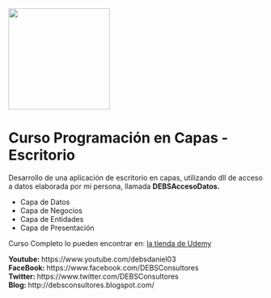 <html lang="es">
	<head>
		<meta http-equiv="Content-Language" content="es">
    	<meta name="viewport" content="width=1020">
    	<meta name="description" content="Reloj Digital con JQuery y subido a GitHub">
    	<link crossorigin="anonymous" href="https://assets-cdn.github.com/assets/github/index-c7126cd67871e693a9f863b7a0e99879ca39079b15a8784f8b543c03bf14ad72.css" media="all" rel="stylesheet" />
    	<link crossorigin="anonymous" href="https://assets-cdn.github.com/assets/github2/index-87247f16e6450ef54cb0eda3f8f1484e33a3f18c7a7d3df1f76f67cba36a8d6d.css" media="all" rel="stylesheet" />
	</head>
	<body>
		<img src="https://m2.behance.net/rendition/pm/22813547/hd/133c1a6bf504b04ea0631324ebb08d8c.png" widh="300px" height="200px"><br>
		<h1>Curso Programación en Capas - Escritorio</span></h1>
		<p>
			Desarrollo de una aplicación de escritorio en capas, utilizando dll de acceso a datos elaborada por mi persona, llamada <b>DEBSAccesoDatos.</b><br>
			<ul>
				<li>Capa de Datos</li>
				<li>Capa de Negocios</li>
				<li>Capa de Entidades</li>
				<li>Capa de Presentación</li>
			</ul>
		</p>
		<p>
		Curso Completo lo pueden encontrar en:  <a href='http://bit.ly/tier-github' target='_blank'> la tienda de Udemy</a>
		</p>
		<b>Youtube:  </b> https://www.youtube.com/debsdaniel03<br>
		<b>FaceBook: </b> https://www.facebook.com/DEBSConsultores<br>
		<b>Twitter:  </b> https://www.twitter.com/DEBSConsultores<br>
		<b>Blog:     </b> http://debsconsultores.blogspot.com/<br>
	</body>
</html>
